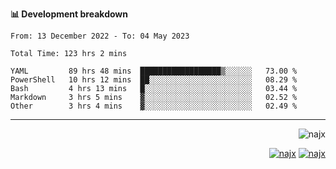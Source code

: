 <b>📊 Development breakdown</b>
<!--START_SECTION:waka-->

```text
From: 13 December 2022 - To: 04 May 2023

Total Time: 123 hrs 2 mins

YAML         89 hrs 48 mins  ██████████████████▒░░░░░░   73.00 %
PowerShell   10 hrs 12 mins  ██░░░░░░░░░░░░░░░░░░░░░░░   08.29 %
Bash         4 hrs 13 mins   █░░░░░░░░░░░░░░░░░░░░░░░░   03.44 %
Markdown     3 hrs 5 mins    ▓░░░░░░░░░░░░░░░░░░░░░░░░   02.52 %
Other        3 hrs 4 mins    ▓░░░░░░░░░░░░░░░░░░░░░░░░   02.49 %
```

<!--END_SECTION:waka-->
-----
<p align="right">
  <img src="https://komarev.com/ghpvc/?username=najx&label=GitHub%20Profile%20Views&color=yellow&style=flat" alt="najx" />
</p align="center">
<p align="right">
  <a href="https://www.linkedin.com/in/abdx"><img src="https://img.shields.io/badge/LinkedIn--_.svg?style=social&logo=linkedin" alt="najx"></a>
  <a href="https://stackoverflow.com/users/19588110/najim-abdelmoula"><img src="https://img.shields.io/badge/Stack Overflow--_.svg?style=social&logo=stackoverflow" alt="najx"></a>
</p align="center">

